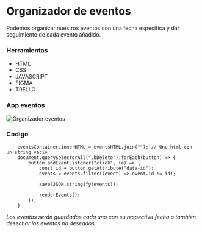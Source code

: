 # Organizador de eventos

Podemos organizar nuestros eventos con una fecha específica y dar seguimiento de cada evento añadido.

### Herramientas

- HTML
- CSS
- JAVASCRIPT
- FIGMA
- TRELLO

### App eventos

![Organizador eventos](https://gcdnb.pbrd.co/images/P380yQFJyRqV.png?o=1)

### Código

```Js
    eventsContainer.innerHTML = eventsHTML.join(""); // Une html con un string vacio
    document.querySelectorAll(".bDelete").forEach(button) => {
        button.addEventListener("click", (e) => {
            const id = button.getAttribute("data-id");
            events = events.filter((event) => event.id != id);

            save(JSON.stringify(events));

            renderEvents();
        });
    }
```

_Los eventos serán guardados cada uno con su respectiva fecha o también desechar los eventos no deseados_
